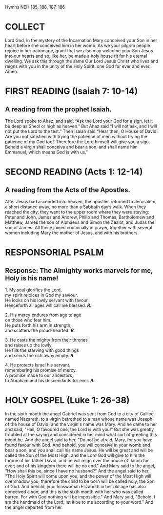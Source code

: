 Hymns NEH 185, 188, 187, 186

# COLLECT

Lord God, in the mystery of the Incarnation Mary conceived your Son in her heart before she conceived him in her womb: As we your pilgrim people rejoice in her patronage, grant that we also may welcome your Son Jesus into our hearts and so, like her, be made a holy house fit for his eternal dwelling. We ask this through the same Our Lord Jesus Christ who lives and reigns with you in the unity of the Holy Spirit, one God for ever and ever. Amen.

# FIRST READING (Isaiah 7: 10-14)

## A reading from the prophet Isaiah.

The Lord spoke to Ahaz, and said, “Ask the Lord your God for a sign, let it be deep as Sheol or high as heaven.” But Ahaz said “I will not ask, and I will not put the Lord to the test.” Then Isaiah said “Hear then, O House of David! Are you not satisfied with trying the patience of men without trying the patience of my God too? Therefore the Lord himself will give you a sign. Behold a virgin shall conceive and bear a son, and shall name him Emmanuel, which means God is with us.”

# SECOND READING (Acts 1: 12-14)

## A reading from the Acts of the Apostles.

After Jesus had ascended into heaven, the apostles returned to Jerusalem, a short distance away, no more than a Sabbath day’s walk. When they reached the city, they went to the upper room where they were staying: Peter and John, James and Andrew, Philip and Thomas, Bartholomew and Matthew, James the son of Alphaeus and Simon the Zealot, and Judas the son of James. All these joined continually in prayer, together with several women including Mary the mother of Jesus, and with his brothers.

# RESPONSORIAL PSALM

## Response: The Almighty works marvels for me, Holy is his name!

1\. My soul glorifies the Lord,\
my spirit rejoices in God my saviour.\
He looks on his lowly servant with favour.\
Henceforth all ages will call me blessed. ***R.***

2\. His mercy endures from age to age\
on those who fear him.\
He puts forth his arm in strength;\
and scatters the proud-hearted. ***R.***

3\. He casts the mighty from their thrones\
and raises up the lowly.\
He fills the starving with good things\
and sends the rich away empty. ***R.***

4\. He protects Israel his servant,\
remembering his promise of mercy.\
A promise made to our ancestors,\
to Abraham and his descendants for ever. ***R.***



# HOLY GOSPEL (Luke 1: 26-38)

In the sixth month the angel Gabriel was sent from God to a city of Galilee named Nazareth, to a virgin betrothed to a man whose name was Joseph, of the house of David; and the virgin's name was Mary. And he came to her and said, "Hail, O favoured one, the Lord is with you!" But she was greatly troubled at the saying and considered in her mind what sort of greeting this might be. And the angel said to her, "Do not be afraid, Mary, for you have found favour with God. And behold, you will conceive in your womb and bear a son, and you shall call his name Jesus. He will be great and will be called the Son of the Most High; and the Lord God will give to him the throne of his father David, and he will reign over the house of Jacob for ever; and of his kingdom there will be no end." And Mary said to the angel, "How shall this be, since I have no husband?" And the angel said to her, "The Holy Spirit will come upon you, and the power of the Most High will overshadow you; therefore the child to be born will be called holy, the Son of God. And behold, your kinswoman Elizabeth in her old age has also conceived a son; and this is the sixth month with her who was called barren. For with God nothing will be impossible." And Mary said, "Behold, I am the handmaid of the Lord; let it be to me according to your word." And the angel departed from her.
